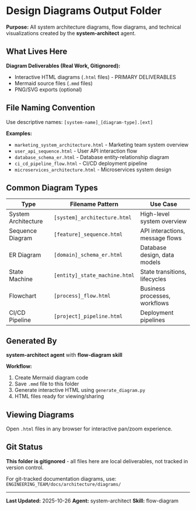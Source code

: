 # Design Diagrams Output Folder

**Purpose:** All system architecture diagrams, flow diagrams, and technical visualizations created by the **system-architect** agent.

## What Lives Here

**Diagram Deliverables (Real Work, Gitignored):**
- Interactive HTML diagrams (`.html` files) - PRIMARY DELIVERABLES
- Mermaid source files (`.mmd` files)
- PNG/SVG exports (optional)

## File Naming Convention

Use descriptive names: `[system-name]_[diagram-type].[ext]`

**Examples:**
- `marketing_system_architecture.html` - Marketing team system overview
- `user_api_sequence.html` - User API interaction flow
- `database_schema_er.html` - Database entity-relationship diagram
- `ci_cd_pipeline_flow.html` - CI/CD deployment pipeline
- `microservices_architecture.html` - Microservices system design

## Common Diagram Types

| Type | Filename Pattern | Use Case |
|------|------------------|----------|
| System Architecture | `[system]_architecture.html` | High-level system overview |
| Sequence Diagram | `[feature]_sequence.html` | API interactions, message flows |
| ER Diagram | `[domain]_schema_er.html` | Database design, data models |
| State Machine | `[entity]_state_machine.html` | State transitions, lifecycles |
| Flowchart | `[process]_flow.html` | Business processes, workflows |
| CI/CD Pipeline | `[project]_pipeline.html` | Deployment pipelines |

## Generated By

**system-architect agent** with **flow-diagram skill**

**Workflow:**
1. Create Mermaid diagram code
2. Save `.mmd` file to this folder
3. Generate interactive HTML using `generate_diagram.py`
4. HTML files ready for viewing/sharing

## Viewing Diagrams

Open `.html` files in any browser for interactive pan/zoom experience.

## Git Status

**This folder is gitignored** - all files here are local deliverables, not tracked in version control.

For git-tracked documentation diagrams, use: `ENGINEERING_TEAM/docs/architecture/diagrams/`

---

**Last Updated:** 2025-10-26
**Agent:** system-architect
**Skill:** flow-diagram
